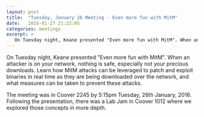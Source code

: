 ```yaml
---
layout: post
title:  "Tuesday, January 26 Meeting - Even more fun with MitM"
date:   2016-01-27 21:22:05
categories: meetings
excerpt: >
   On Tuesday night, Keane presented "Even more fun with MitM". When an attacker is on your network, nothing is safe, especially not your precious downloads. Learn how MitM attacks can be leveraged to patch and exploit binaries in real time as they are being downloaded
---
```

On Tuesday night, Keane presented "Even more fun with MitM". When an attacker is on your network, nothing is safe, especially not your precious downloads. Learn how MitM attacks can be leveraged to patch and exploit binaries in real time as they are being downloaded over the network, and what measures can be taken to prevent these attacks.

The meeting was in Coover 2245 by 5:15pm Tuesday, 26th January, 2016.
Following the presentation, there was a Lab Jam in Coover 1012 where we explored those concepts in more depth.
